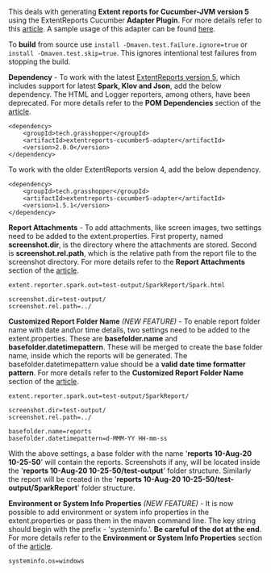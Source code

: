 This deals with generating **Extent reports for Cucumber-JVM version 5** using the ExtentReports Cucumber **Adapter Plugin**. For more details refer to this [article](http://grasshopper.tech/1697/). A sample usage of this adapter can be found [here](https://github.com/grasshopper7/cuke5-extent-adapter-report).

To **build** from source use ```install -Dmaven.test.failure.ignore=true``` or ```install -Dmaven.test.skip=true```. This ignores intentional test failures from stopping the build.

**Dependency** - To work with the latest [ExtentReports version 5](https://github.com/extent-framework/extentreports-java/wiki), which includes support for latest **Spark, Klov and Json**, add the below dependency. The HTML and Logger reporters, among others, have been deprecated. For more details refer to the **POM Dependencies** section of the [article](http://grasshopper.tech/1697/).

```
<dependency>
    <groupId>tech.grasshopper</groupId>
    <artifactId>extentreports-cucumber5-adapter</artifactId>
    <version>2.0.0</version>
</dependency>
```

To work with the older ExtentReports version 4, add the below dependency.

```
<dependency>
    <groupId>tech.grasshopper</groupId>
    <artifactId>extentreports-cucumber5-adapter</artifactId>
    <version>1.5.1</version>
</dependency>
```
**Report Attachments** - To add attachments, like screen images, two settings need to be added to the extent.properties. First property, named **screenshot.dir**, is the directory where the attachments are stored. Second is **screenshot.rel.path**, which is the relative path from the report file to the screenshot directory. For more details refer to the **Report Attachments** section of the [article](http://grasshopper.tech/1697/).

```
extent.reporter.spark.out=test-output/SparkReport/Spark.html

screenshot.dir=test-output/
screenshot.rel.path=../
```

**Customized Report Folder Name** *(NEW FEATURE)* - To enable report folder name with date and\or time details, two settings need to be added to the extent.properties. These are **basefolder.name** and **basefolder.datetimepattern**. These will be merged to create the base folder name, inside which the reports will be generated. The basefolder.datetimepattern value should be a **valid date time formatter pattern**. For more details refer to the **Customized Report Folder Name** section of the [article](http://grasshopper.tech/1697/).

```
extent.reporter.spark.out=test-output/SparkReport/

screenshot.dir=test-output/
screenshot.rel.path=../

basefolder.name=reports
basefolder.datetimepattern=d-MMM-YY HH-mm-ss
```

With the above settings, a base folder with the name '**reports 10-Aug-20 10-25-50**' will contain the reports. Screenshots if any, will be located inside the '**reports 10-Aug-20 10-25-50/test-output**' folder structure. Similarly the report will be created in the '**reports 10-Aug-20 10-25-50/test-output/SparkReport**' folder structure.

**Environment or System Info Properties** *(NEW FEATURE)* - It is now possible to add environment or system info properties in the extent.properties or pass them in the maven command line. The key string should begin with the prefix - 'systeminfo.'. **Be careful of the dot at the end**. For more details refer to the **Environment or System Info Properties** section of the [article](http://grasshopper.tech/1697/).

```
systeminfo.os=windows
```
